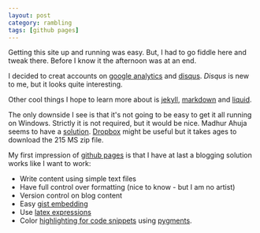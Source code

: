 ```yaml
---
layout: post
category: rambling
tags: [github pages]
---
```

Getting this site up and running was easy. But, I had to go fiddle here and tweak there. Before I know it the afternoon was at an end. 


I decided to creat accounts on [google analytics](http://www.google.com/analytics/) and [disqus](http://codespear.disqus.com/).  _Disqus_ is new to me, but it looks quite interesting.  

Other cool things I hope to learn more about is [jekyll](http://jekyllrb.com/), [markdown](http://daringfireball.net/projects/markdown/) and [liquid](http://liquidmarkup.org/).

The only downside I see is that it's not going to be easy to get it all running on Windows.  Strictly it is not required, but it would be nice. Madhur Ahuja seems to have a [solution](http://www.madhur.co.in/blog/2013/07/20/buildportablejekyll.html). [Dropbox](https://www.dropbox.com/) might be useful but it takes ages to download the 215 MS zip file.

My first impression of [github pages](http://pages.github.com/) is that I have at last a blogging solution works like I want to work:
 * Write content using simple text files  
 * Have full control over formatting (nice to know - but I am no artist)
 * Version control on blog content 
 * Easy [gist embedding](https://gist.github.com/benbalter/5555251)
 * Use [latex expressions](http://christopherpoole.github.io/using-mathjax-on-github-pages)
 * Color [highlighting for code snippets](http://jekyllrb.com/docs/templates/) using [pygments](http://pygments.org).


